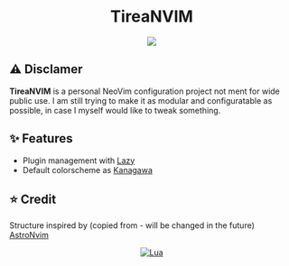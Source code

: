 <h1 align="center">TireaNVIM</h1>

<p align="center">
    <a href="https://github.com/TomasTobrman/TireaNVIM/pulse">
      <img src="https://img.shields.io/github/last-commit/TomasTobrman/TireaNVIM?style=for-the-badge&logo=github&color=7dc4e4&logoColor=D9E0EE&labelColor=302D41"/>
    </a>
</p>


## ⚠️ Disclamer

**TireaNVIM** is a personal NeoVim configuration project not ment for wide public use. I am still trying to make it as modular and configuratable as possible, in case I myself would like to tweak something.

## ✨ Features

- Plugin management with [Lazy](https://github.com/folke/lazy.nvim)
- Default colorscheme as [Kanagawa](https://github.com/rebelot/kanagawa.nvim)

## ⭐️ Credit

Structure inspired by (copied from - will be changed in the future) [AstroNvim](https://github.com/AstroNvim/AstroNvim)

<div align="center" id="madewithlua">

[![Lua](https://img.shields.io/badge/Made%20with%20Lua-blue.svg?style=for-the-badge&logo=lua)](https://lua.org)

</div>

